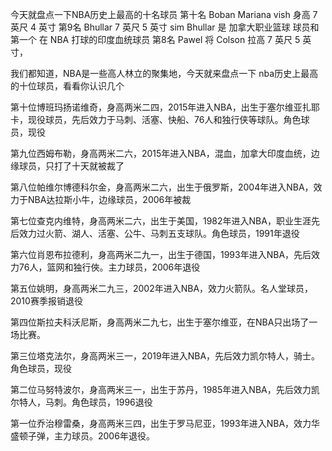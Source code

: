 今天就盘点一下NBA历史上最高的十名球员
第十名
Boban Mariana vish 身高 7 英尺 4
英寸
第9名
Bhullar 7 英尺 5 英寸 sim Bhullar 是
加拿大职业篮球
球员和第一个
在 NBA 打球的印度血统球员
第8名
Pawel 将 Colson 拉高 7 英尺 5 英寸，

我们都知道，NBA是一些高人林立的聚集地，今天就来盘点一下
nba历史上最高的十位球员，看看你认识几个

第十位博班玛扬诺维奇，身高两米二四，2015年进入NBA，出生于塞尔维亚扎耶卡，现役球员，先后效力于马刺、活塞、快船、76人和独行侠等球队。角色球员，现役

第九位西姆布勒，身高两米二六，2015年进入NBA，混血，加拿大印度血统，边缘球员，只打了十天就被裁了

第八位帕维尔博德科尔金，身高两米二六，出生于俄罗斯，2004年进入NBA，效力于NBA达拉斯小牛，边缘球员，2006年被裁

第七位查克内维特，身高两米二六，出生于美国，1982年进入NBA，职业生涯先后效力过火箭、湖人、活塞、公牛、马刺五支球队。角色球员，1991年退役

第六位肖恩布拉德利，身高两米二九一，出生于德国，1993年进入NBA，先后效力76人，篮网和独行俠。主力球员，2006年退役

第五位姚明，身高两米二九三，2002年进入NBA，效力火箭队。名人堂球员，2010赛季报销退役

第四位斯拉夫科沃尼斯，身高两米二九七，出生于塞尔维亚，在NBA只出场了一场比赛。

第三位塔克法尔，身高两米三一，2019年进入NBA，先后效力凯尔特人，骑士。角色球员，现役

第二位马努特波尔，身高两米三一，出生于苏丹，1985年进入NBA，先后效力凯尔特人，马刺。角色球员，1996退役

第一位乔治穆雷桑，身高两米三四，出生于罗马尼亚，1993年进入NBA，效力华盛顿子弹，主力球员。2006年退役。



